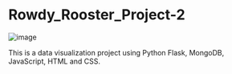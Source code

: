 # Rowdy_Rooster_Project-2
![image](https://user-images.githubusercontent.com/79428102/130547568-362a594b-3c83-4b2a-891e-fbf300fd62bf.png)

This is a data visualization project using Python Flask, MongoDB, JavaScript, HTML and CSS.
